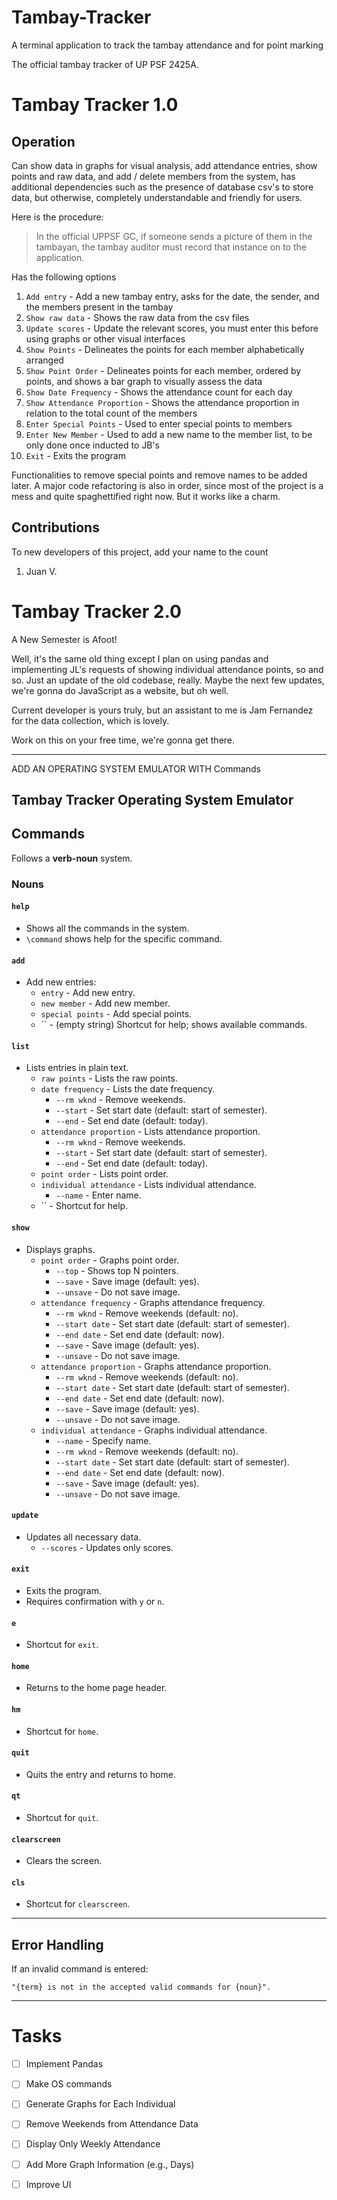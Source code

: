 # Tambay-Tracker

A terminal application to track the tambay attendance and for point marking

The official tambay tracker of UP PSF 2425A.

# Tambay Tracker 1.0
## Operation

Can show data in graphs for visual analysis, add attendance entries, show points and raw data, and add / delete members from the system, has additional dependencies such as the presence of database csv's to store data, but otherwise, completely understandable and friendly for users.

Here is the procedure:
> In the official UPPSF GC, if someone sends a picture of them in the tambayan, the tambay auditor must record that instance on to the application.

Has the following options
1.   `Add entry` - Add a new tambay entry, asks for the date, the sender, and the members present in the tambay
2.   `Show raw data` - Shows the raw data from the csv files
3.   `Update scores` - Update the relevant scores, you must enter this before using graphs or other visual interfaces
4.   `Show Points` - Delineates the points for each member alphabetically arranged
5.   `Show Point Order` - Delineates points for each member, ordered by points, and shows a bar graph to visually assess the data
6.   `Show Date Frequency` - Shows the attendance count for each day
7.   `Show Attendance Proportion` - Shows the attendance proportion in relation to the total count of the members
8.   `Enter Special Points` - Used to enter special points to members
9.   `Enter New Member` - Used to add a new name to the member list, to be only done once inducted to JB's
10.  `Exit` - Exits the program

Functionalities to remove special points and remove names to be added later. A major code refactoring is also in order, since most of the project is a mess and quite spaghettified right now. But it works like a charm.

## Contributions

To new developers of this project, add your name to the count
1. Juan V.

# Tambay Tracker 2.0

A New Semester is Afoot!

Well, it's the same old thing except I plan on using pandas and implementing JL's requests of showing individual attendance points, so and so. Just an update of the old codebase, really. Maybe the next few updates, we're gonna do JavaScript as a website, but oh well.

Current developer is yours truly, but an assistant to me is Jam Fernandez for the data collection, which is lovely. 

Work on this on your free time, we're gonna get there.

---- 

ADD AN OPERATING SYSTEM EMULATOR WITH Commands

## Tambay Tracker Operating System Emulator

## Commands
Follows a **verb-noun** system.

### Nouns

#### `help`
- Shows all the commands in the system.
- `\command` shows help for the specific command.

#### `add`
- Add new entries:
  - `entry` - Add new entry.
  - `new member` - Add new member.
  - `special points` - Add special points.
  - `` - (empty string) Shortcut for help; shows available commands.

#### `list`
- Lists entries in plain text.
  - `raw points` - Lists the raw points.
  - `date frequency` - Lists the date frequency.
    - `--rm wknd` - Remove weekends.
    - `--start` - Set start date (default: start of semester).
    - `--end` - Set end date (default: today).
  - `attendance proportion` - Lists attendance proportion.
    - `--rm wknd` - Remove weekends.
    - `--start` - Set start date (default: start of semester).
    - `--end` - Set end date (default: today).
  - `point order` - Lists point order.
  - `individual attendance` - Lists individual attendance.
    - `--name` - Enter name.
  - `` - Shortcut for help.

#### `show`
- Displays graphs.
  - `point order` - Graphs point order.
    - `--top` - Shows top N pointers.
    - `--save` - Save image (default: yes).
    - `--unsave` - Do not save image.
  - `attendance frequency` - Graphs attendance frequency.
    - `--rm wknd` - Remove weekends (default: no).
    - `--start date` - Set start date (default: start of semester).
    - `--end date` - Set end date (default: now).
    - `--save` - Save image (default: yes).
    - `--unsave` - Do not save image.
  - `attendance proportion` - Graphs attendance proportion.
    - `--rm wknd` - Remove weekends (default: no).
    - `--start date` - Set start date (default: start of semester).
    - `--end date` - Set end date (default: now).
    - `--save` - Save image (default: yes).
    - `--unsave` - Do not save image.
  - `individual attendance` - Graphs individual attendance.
    - `--name` - Specify name.
    - `--rm wknd` - Remove weekends (default: no).
    - `--start date` - Set start date (default: start of semester).
    - `--end date` - Set end date (default: now).
    - `--save` - Save image (default: yes).
    - `--unsave` - Do not save image.

#### `update`
- Updates all necessary data.
  - `--scores` - Updates only scores.

#### `exit`
- Exits the program.
- Requires confirmation with `y` or `n`.

#### `e`
- Shortcut for `exit`.

#### `home`
- Returns to the home page header.

#### `hm`
- Shortcut for `home`.

#### `quit`
- Quits the entry and returns to home.

#### `qt`
- Shortcut for `quit`.

#### `clearscreen`
- Clears the screen.

#### `cls`
- Shortcut for `clearscreen`.

---

## Error Handling
If an invalid command is entered:
```plaintext
"{term} is not in the accepted valid commands for {noun}".
```

---

# Tasks
- [ ] Implement Pandas
- [ ] Make OS commands
- [ ] Generate Graphs for Each Individual
- [ ] Remove Weekends from Attendance Data
- [ ] Display Only Weekly Attendance
- [ ] Add More Graph Information (e.g., Days)
- [ ] Improve UI



